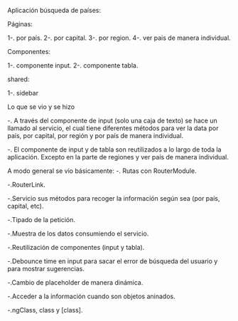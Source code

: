 Aplicación búsqueda de países:

Páginas:

1-. por país.
2-. por capital.
3-. por region.
4-. ver pais de manera individual.

Componentes:

1-. componente input.
2-. componente tabla.

shared:

1-. sidebar

Lo que se vio y se hizo

-. A través del componente de input (solo una caja de texto) se hace un llamado al servicio,
el cual tiene diferentes métodos para ver la data por país, por capital, por región y por país de manera individual.

-. El componente de input y de tabla son reutilizados a lo largo de toda la aplicación. Excepto en la parte de regiones
y ver país de manera individual.

A modo general se vio básicamente:
-. Rutas con RouterModule.

-.RouterLink.

-.Servicio sus métodos para recoger la información según sea (por país, capital, etc).

-.Tipado de la petición.

-.Muestra de los datos consumiendo el servicio.

-.Reutilización de componentes (input y tabla).

-.Debounce time en input para sacar el error de búsqueda del usuario y para mostrar sugerencias.

-.Cambio de placeholder de manera dinámica.

-.Acceder a la información cuando son objetos aninados.

-.ngClass, class y [class].

